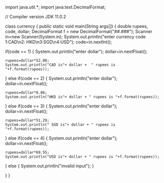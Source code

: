 import java.util.*;
import java.text.DecimalFormat;

 // Compiler version JDK 11.0.2

 class  currency
 { 
   public static void main(String args[])
   { double rupees, code, dollar;
    DecimalFormat f = new DecimalFormat("##.###");
   Scanner in=new Scanner(System.in);
    System.out.println("enter currency code 1:CAD\n2: HKD\n3:SGD\n4:USD");
  code=in.nextInt();
  
  if(code == 1)
  {
    System.out.println("enter dollar");
    dollar=in.nextFloat();
    
    rupees=dollar*52.08;
    System.out.println("CAD is"+ dollar +  " rupees is "+f.format(rupees));
  }
 else if(code == 2)
  {
    System.out.println("enter dollar");
    dollar=in.nextFloat();
    
    rupees=dollar*8.86;
    System.out.println("HKD is"+ dollar + " rupees is "+f.format(rupees));
  }
 else if(code == 3)
  {
    System.out.println("enter dollar");
    dollar=in.nextFloat();
    
    rupees=dollar*51.29;
    System.out.println(" SGD is"+ dollar + " rupees is "+f.format(rupees));
  }
 else if(code == 4)
  {
    System.out.println("enter dollar");
    dollar=in.nextFloat();
    
    rupees=dollar*69.55;
    System.out.println("USD is"+ dollar + " rupees is "+f.format(rupees));
  }
  else
  {
    System.out.println("invalid input");
  }
  
   }
 }
